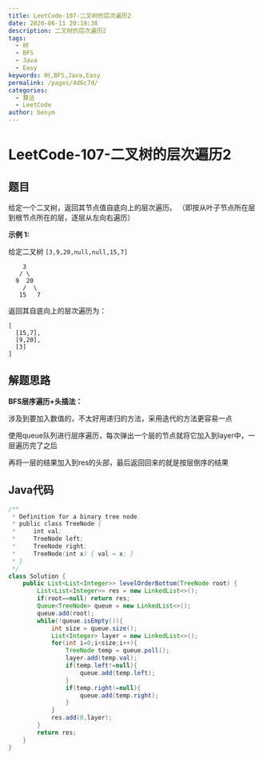 ```yaml
---
title: LeetCode-107-二叉树的层次遍历2
date: 2020-06-11 20:19:38
description: 二叉树的层次遍历2
tags: 
  - 树
  - BFS
  - Java
  - Easy
keywords: 树,BFS,Java,Easy
permalink: /pages/4d6c7d/
categories: 
  - 算法
  - LeetCode
author: benym
---
```


# LeetCode-107-二叉树的层次遍历2

## 题目

给定一个二叉树，返回其节点值自底向上的层次遍历。 （即按从叶子节点所在层到根节点所在的层，逐层从左向右遍历）



**示例 1:**

给定二叉树 `[3,9,20,null,null,15,7]`

```
    3
   / \
  9  20
    /  \
   15   7
```

返回其自底向上的层次遍历为：

```
[
  [15,7],
  [9,20],
  [3]
]
```

## 解题思路

**BFS层序遍历+头插法：**

涉及到要加入数值的，不太好用递归的方法，采用迭代的方法更容易一点

使用queue队列进行层序遍历，每次弹出一个层的节点就将它加入到layer中，一层遍历完了之后

再将一层的结果加入到res的头部，最后返回回来的就是按层倒序的结果

## Java代码

```java
/**
 * Definition for a binary tree node.
 * public class TreeNode {
 *     int val;
 *     TreeNode left;
 *     TreeNode right;
 *     TreeNode(int x) { val = x; }
 * }
 */
class Solution {
    public List<List<Integer>> levelOrderBottom(TreeNode root) {
        List<List<Integer>> res = new LinkedList<>();
        if(root==null) return res;
        Queue<TreeNode> queue = new LinkedList<>();
        queue.add(root);
        while(!queue.isEmpty()){
            int size = queue.size();
            List<Integer> layer = new LinkedList<>();
            for(int i=0;i<size;i++){
                TreeNode temp = queue.poll();
                layer.add(temp.val);
                if(temp.left!=null){
                    queue.add(temp.left);
                }
                if(temp.right!=null){
                    queue.add(temp.right);
                }
            }
            res.add(0,layer);
        }
        return res;
    }
}
```
